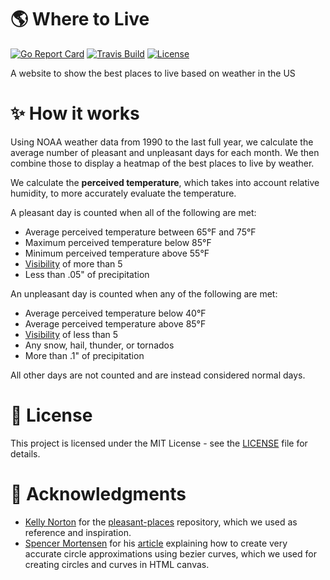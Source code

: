 # 🌎 Where to Live
[![Go Report Card](https://goreportcard.com/badge/github.com/Nicell/where-to-live?style=flat-square)](https://goreportcard.com/report/github.com/Nicell/where-to-live)
[![Travis Build](https://img.shields.io/travis/Nicell/where-to-live.svg?style=flat-square)](https://travis-ci.org/Nicell/where-to-live)
[![License](https://img.shields.io/github/license/Nicell/where-to-live.svg?style=flat-square)](LICENSE)

A website to show the best places to live based on weather in the US

# ✨ How it works
Using NOAA weather data from 1990 to the last full year, we calculate the average number of pleasant and unpleasant days for each month. We then combine those to display a heatmap of the best places to live by weather.

We calculate the **perceived temperature**, which takes into account relative humidity, to more accurately evaluate the temperature.

A pleasant day is counted when all of the following are met:
 - Average perceived temperature between 65°F and 75°F
 - Maximum perceived temperature below 85°F
 - Minimum perceived temperature above 55°F
 - [Visibility](https://en.wikipedia.org/wiki/Visibility) of more than 5
 - Less than .05" of precipitation

An unpleasant day is counted when any of the following are met:
 - Average perceived temperature below 40°F
 - Average perceived temperature above 85°F
 - [Visibility](https://en.wikipedia.org/wiki/Visibility) of less than 5
 - Any snow, hail, thunder, or tornados
 - More than .1" of precipitation

All other days are not counted and are instead considered normal days.

# 📝 License
This project is licensed under the MIT License - see the [LICENSE](LICENSE) file for details.

# 🤝 Acknowledgments
 - [Kelly Norton](https://github.com/kellegous) for the [pleasant-places](https://github.com/kellegous/pleasant-places) repository, which we used as reference and inspiration.
 - [Spencer Mortensen](http://spencermortensen.com) for his [article](http://spencermortensen.com/articles/bezier-circle/) explaining how to create very accurate circle approximations using bezier curves, which we used for creating circles and curves in HTML canvas.
